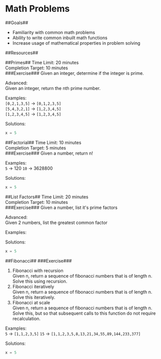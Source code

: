 Math Problems
==============


##Goals##

* Familiarity with common math problems
* Ability to write common inbuilt math functions
* Increase usage of mathematical properties in problem solving

##Resources##


##Primes##
Time Limit: 20 minutes  
Completion Target: 10 minutes  
###Exercise###
Given an integer, determine if the integer is prime.

Advanced:  
Given an integer, return the nth prime number.

Examples:  
`[0,2,1,3,5]` -> `[0,1,2,3,5]`  
`[5,4,3,2,1]` -> `[1,2,3,4,5]`  
`[1,2,3,4,5]` -> `[1,2,3,4,5]`  


Solutions:  
```python
x = 5
```

##Factorial##
Time Limit: 10 minutes  
Completion Target: 5 minutes  
###Exercise###
Given a number, return n! 

Examples:  
`5` -> 120
`10` -> 3628800


Solutions:  
```python
x = 5
```

##List Factors##
Time Limit: 20 minutes  
Completion Target: 10 minutes  
###Exercise###
Given a number, list it's prime factors

Advanced:  
Given 2 numbers, list the greatest common factor

Examples:  
 


Solutions:  
```python
x = 5
```

##Fibonacci##
###Exercise###
1. Fibonacci with recursion  
Given n, return a sequence of fibonacci numbers that is of length n. Solve this using recursion.
2. Fibonacci iteratively  
Given n, return a sequence of fibonacci numbers that is of length n. Solve this iteratively.
3. Fibonacci at scale  
Given n, return a sequence of fibonacci numbers that is of length n. Solve this, but so that subsequent calls to this function do not require recalculation.

Examples:  
`5` -> `[1,1,2,3,5]`
`15` -> `[1,1,2,3,5,8,13,21,34,55,89,144,233,377]`

Solutions:  
```python
x = 5
```